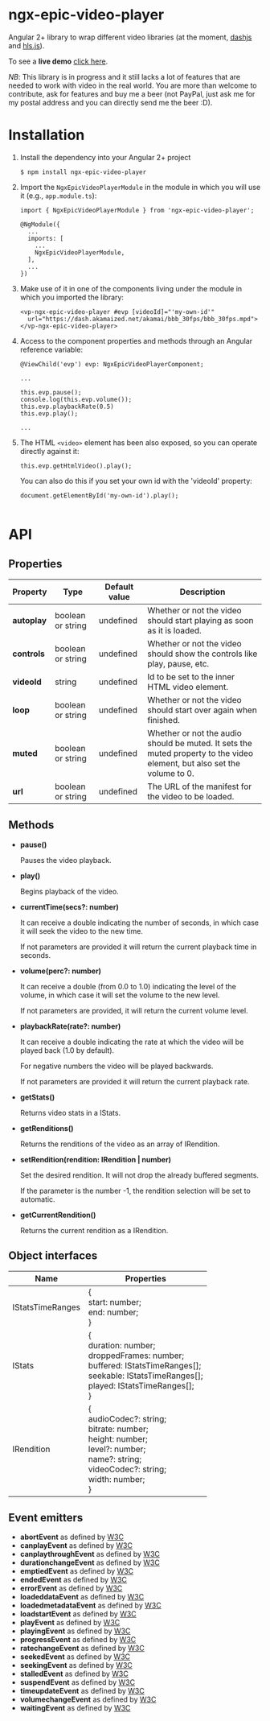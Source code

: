 # ngx-epic-video-player

Angular 2+ library to wrap different video libraries (at the moment, [dashjs](https://github.com/Dash-Industry-Forum/dash.js) and [hls.js](https://github.com/video-dev/hls.js)).

To see a **live demo** [click here](https://ngx-epic-video-player-demo.herokuapp.com/).

*NB*: This library is in progress and it still lacks a lot of features that are needed to work with video in the real world. You are more than welcome to contribute, ask for features and buy me a beer (not PayPal, just ask me for my postal address and you can directly send me the beer :D).

# Installation

1. Install the dependency into your Angular 2+ project
    ```
    $ npm install ngx-epic-video-player
    ```

2. Import the ```NgxEpicVideoPlayerModule``` in the module in which you will use it (e.g., ```app.module.ts```):
    ```
    import { NgxEpicVideoPlayerModule } from 'ngx-epic-video-player';
    
    @NgModule({
      ...
      imports: [
        ...
        NgxEpicVideoPlayerModule,
      ],
      ...
    })
    ```

3. Make use of it in one of the components living under the module in which you imported the library:

    ```
    <vp-ngx-epic-video-player #evp [videoId]="'my-own-id'"
      url="https://dash.akamaized.net/akamai/bbb_30fps/bbb_30fps.mpd">
    </vp-ngx-epic-video-player>
    ```

4. Access to the component properties and methods through an Angular reference variable:

    ```
    @ViewChild('evp') evp: NgxEpicVideoPlayerComponent;
    
    ...

    this.evp.pause();
    console.log(this.evp.volume());
    this.evp.playbackRate(0.5)
    this.evp.play();
    
    ...
    ```
    
 5. The HTML ```<video>``` element has been also exposed, so you can operate directly against it:
 
    ```
    this.evp.getHtmlVideo().play();
    
    ```
    
    You can also do this if you set your own id with the 'videoId' property:
    ```
    document.getElementById('my-own-id').play();
        
    ```

# API

## Properties

| Property      | Type              | Default value | Description                                                                                                              |
|---------------|-------------------|---------------|--------------------------------------------------------------------------------------------------------------------------|
| **autoplay**  | boolean or string | undefined     | Whether or not the video should start playing as soon as it is loaded.                                                   |
| **controls**  | boolean or string | undefined     | Whether or not the video should show the controls like play, pause, etc.                                                 |
| **videoId**   | string            | undefined     | Id to be set to the inner HTML video element.                                                                            |
| **loop**      | boolean or string | undefined     | Whether or not the video should start over again when finished.                                                          |
| **muted**     | boolean or string | undefined     | Whether or not the audio should be muted. It sets the muted property to the video element, but also set the volume to 0. |
| **url**       | boolean or string | undefined     | The URL of the manifest for the video to be loaded.                                                                      |

## Methods

- **pause()**

  Pauses the video playback.

- **play()**
  
  Begins playback of the video.

- **currentTime(secs?: number)**

  It can receive a double indicating the number of seconds, in which case it will seek the video to the new time.
    
  If not parameters are provided it will return the current playback time in seconds.

- **volume(perc?: number)**

  It can receive a double (from 0.0 to 1.0) indicating the level of the volume, in which case it will set the volume to the new level.
    
  If not parameters are provided, it will return the current volume level.

- **playbackRate(rate?: number)**

  It can receive a double indicating the rate at which the video will be played back (1.0 by default).
    
  For negative numbers the video will be played backwards.
   
  If not parameters are provided it will return the current playback rate.
  
- **getStats()**

  Returns video stats in a IStats.
  
- **getRenditions()**
  
  Returns the renditions of the video as an array of IRendition.

- **setRendition(rendition: IRendition | number)**

  Set the desired rendition. It will not drop the already buffered segments.
  
  If the parameter is the number -1, the rendition selection will be set to automatic.

- **getCurrentRendition()**

  Returns the current rendition as a IRendition.
  
## Object interfaces

| Name              | Properties                                                                                                                                              |
|-------------------|---------------------------------------------------------------------------------------------------------------------------------------------------------|
| IStatsTimeRanges  | {<br>start: number;<br>end: number;<br>}                                                                                                                |
| IStats            | {<br>duration: number;<br>droppedFrames: number;<br>buffered: IStatsTimeRanges[];<br>seekable: IStatsTimeRanges[];<br>played: IStatsTimeRanges[];<br>}  |
| IRendition        | {<br>audioCodec?: string;<br>bitrate: number;<br>height: number;<br>level?: number;<br>name?: string;<br>videoCodec?: string;<br>width: number;<br>}    |

## Event emitters

- **abortEvent** as defined by [W3C](https://www.w3.org/TR/2011/WD-html5-20110113/video.html#mediaevents)
- **canplayEvent** as defined by [W3C](https://www.w3.org/TR/2011/WD-html5-20110113/video.html#mediaevents)
- **canplaythroughEvent** as defined by [W3C](https://www.w3.org/TR/2011/WD-html5-20110113/video.html#mediaevents)
- **durationchangeEvent** as defined by [W3C](https://www.w3.org/TR/2011/WD-html5-20110113/video.html#mediaevents)
- **emptiedEvent** as defined by [W3C](https://www.w3.org/TR/2011/WD-html5-20110113/video.html#mediaevents)
- **endedEvent** as defined by [W3C](https://www.w3.org/TR/2011/WD-html5-20110113/video.html#mediaevents)
- **errorEvent** as defined by [W3C](https://www.w3.org/TR/2011/WD-html5-20110113/video.html#mediaevents)
- **loadeddataEvent** as defined by [W3C](https://www.w3.org/TR/2011/WD-html5-20110113/video.html#mediaevents)
- **loadedmetadataEvent** as defined by [W3C](https://www.w3.org/TR/2011/WD-html5-20110113/video.html#mediaevents)
- **loadstartEvent** as defined by [W3C](https://www.w3.org/TR/2011/WD-html5-20110113/video.html#mediaevents)
- **playEvent** as defined by [W3C](https://www.w3.org/TR/2011/WD-html5-20110113/video.html#mediaevents)
- **playingEvent** as defined by [W3C](https://www.w3.org/TR/2011/WD-html5-20110113/video.html#mediaevents)
- **progressEvent** as defined by [W3C](https://www.w3.org/TR/2011/WD-html5-20110113/video.html#mediaevents)
- **ratechangeEvent** as defined by [W3C](https://www.w3.org/TR/2011/WD-html5-20110113/video.html#mediaevents)
- **seekedEvent** as defined by [W3C](https://www.w3.org/TR/2011/WD-html5-20110113/video.html#mediaevents)
- **seekingEvent** as defined by [W3C](https://www.w3.org/TR/2011/WD-html5-20110113/video.html#mediaevents)
- **stalledEvent** as defined by [W3C](https://www.w3.org/TR/2011/WD-html5-20110113/video.html#mediaevents)
- **suspendEvent** as defined by [W3C](https://www.w3.org/TR/2011/WD-html5-20110113/video.html#mediaevents)
- **timeupdateEvent** as defined by [W3C](https://www.w3.org/TR/2011/WD-html5-20110113/video.html#mediaevents)
- **volumechangeEvent** as defined by [W3C](https://www.w3.org/TR/2011/WD-html5-20110113/video.html#mediaevents)
- **waitingEvent** as defined by [W3C](https://www.w3.org/TR/2011/WD-html5-20110113/video.html#mediaevents)
